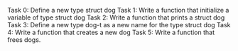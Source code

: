 Task 0: Define a new type struct dog
Task 1: Write a function that initialize a variable of type struct dog
Task 2: Write a function that prints a struct dog
Task 3: Define a new type dog-t as a new name for the type struct dog
Task 4: Write a function that creates a new dog
Task 5: Write a function that frees dogs.

